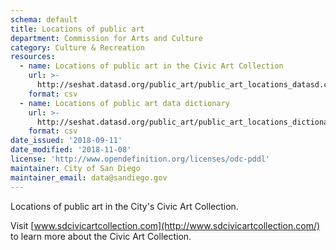 ```yaml
---
schema: default
title: Locations of public art
department: Commission for Arts and Culture
category: Culture & Recreation
resources:
  - name: Locations of public art in the Civic Art Collection
    url: >-
      http://seshat.datasd.org/public_art/public_art_locations_datasd.csv
    format: csv
  - name: Locations of public art data dictionary
    url: >-
      http://seshat.datasd.org/public_art/public_art_locations_dictionary_datasd.csv
    format: csv
date_issued: '2018-09-11'
date_modified: '2018-11-08'
license: 'http://www.opendefinition.org/licenses/odc-pddl'
maintainer: City of San Diego
maintainer_email: data@sandiego.gov
---
```

Locations of public art in the City's Civic Art Collection.
<!--more-->

Visit [www.sdcivicartcollection.com](http://www.sdcivicartcollection.com/) to learn more about the Civic Art Collection.

